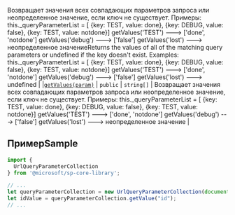 <span data-ttu-id="bbd1f-p103">Возвращает значения всех совпадающих параметров запроса или неопределенное значение, если ключ не существует. Примеры: this._queryParameterList = [ {key: TEST, value: done}, {key: DEBUG, value: false}, {key: TEST, value: notdone}] getValues('TEST') ---> ['done', 'notdone'] getValues('debug') ---> ['false'] getValues('lost') ---> неопределенное значение</span><span class="sxs-lookup"><span data-stu-id="bbd1f-p103">Returns the values of all of the matching query parameters or undefined if the key doesn't exist. Examples: this._queryParameterList = [ {key: TEST, value: done}, {key: DEBUG, value: false}, {key: TEST, value: notdone}] getValues('TEST') ---> ['done', 'notdone'] getValues('debug') ---> ['false'] getValues('lost') ---> undefined</span></span> |
|[`getValues(param)`](getvalues-urlqueryparametercollection.md)     | `public` | `string[]` | Возвращает значения всех совпадающих параметров запроса или неопределенное значение, если ключ не существует. Примеры: this._queryParameterList = [ {key: TEST, value: done}, {key: DEBUG, value: false}, {key: TEST, value: notdone}] getValues('TEST') ---> ['done', 'notdone'] getValues('debug') ---> ['false'] getValues('lost') ---> неопределенное значение |

## <a name="sample"></a><span data-ttu-id="bbd1f-122">Пример</span><span class="sxs-lookup"><span data-stu-id="bbd1f-122">Sample</span></span>

```ts
import {
  UrlQueryParameterCollection
} from '@microsoft/sp-core-library';

// ...
let queryParameterCollection = new UrlQueryParameterCollection(document.URL);
let idValue = queryParameterCollection.getValue("id");
// ...
```



